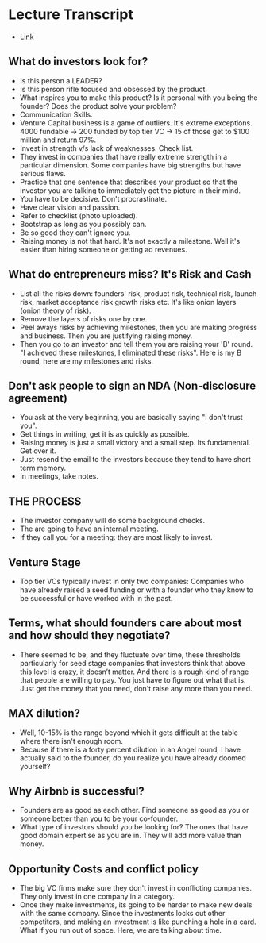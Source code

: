 # Lecture Transcript
- [Link](https://genius.com/Marc-andreessen-lecture-9-how-to-raise-money-annotated)
## What do investors look for?
- Is this person a LEADER?
- Is this person rifle focused and obsessed by the product.
- What inspires you to make this product? Is it personal with you being the founder? Does the product solve your problem?
- Communication Skills.
- Venture Capital business is a game of outliers. It's extreme exceptions. 4000 fundable -> 200 funded by top tier VC -> 15 of those get to $100 million and return 97%.
- Invest in strength v/s lack of weaknesses. Check list.
- They invest in companies that have really extreme strength in a particular dimension. Some companies have big strengths but have serious flaws.
- Practice that one sentence that describes your product so that the investor you are talking to immediately get the picture in their mind.
- You have to be decisive. Don't procrastinate.
- Have clear vision and passion.
- Refer to checklist (photo uploaded).
- Bootstrap as long as you possibly can.
- Be so good they can't ignore you.
- Raising money is not that hard. It's not exactly a milestone. Well it's easier than hiring someone or getting ad revenues.
## What do entrepreneurs miss? It's Risk and Cash
- List all the risks down: founders' risk, product risk, technical risk, launch risk, market acceptance risk growth risks etc. It's like onion layers (onion theory of risk).
- Remove the layers of risks one by one.
- Peel aways risks by achieving milestones, then you are making progress and business. Then you are justifying raising money.
- Then you go to an investor and tell them you are raising your 'B' round. "I achieved these milestones, I eliminated these risks". Here is my B round, here are my milestones and risks.
## Don't ask people to sign an NDA (Non-disclosure agreement) 
- You ask at the very beginning, you are basically saying "I don't trust you".
- Get things in writing, get it is as quickly as possible.
- Raising money is just a small victory and a small step. Its fundamental. Get over it.
- Just resend the email to the investors because they tend to have short term memory.
- In meetings, take notes.
## THE PROCESS
- The investor company will do some background checks.
- The are going to have an internal meeting.
- If they call you for a meeting: they are most likely to invest.
## Venture Stage
- Top tier VCs typically invest in only two companies: Companies who have already raised a seed funding or with a founder who they know to be successful or have worked with in the past.
## Terms, what should founders care about most and how should they negotiate?
- There seemed to be, and they fluctuate over time, these thresholds particularly for seed stage companies that investors think that above this level is crazy, it doesn’t matter. And there is a rough kind of range that people are willing to pay. You just have to figure out what that is. Just get the money that you need, don't raise any more than you need.
## MAX dilution?
- Well, 10-15% is the range beyond which it gets difficult at the table where there isn't enough room.
- Because if there is a forty percent dilution in an Angel round, I have actually said to the founder, do you realize you have already doomed yourself?
## Why Airbnb is successful?
- Founders are as good as each other. Find someone as good as you or someone better than you to be your co-founder.
- What type of investors should you be looking for? The ones that have good domain expertise as you are in. They will add more value than money.
## Opportunity Costs and conflict policy
- The big VC firms make sure they don't invest in conflicting companies. They only invest in one company in a category.
- Once they make investments, its going to be harder to make new deals with the same company. Since the investments locks out other competitors, and making an investment is like punching a hole in a card. What if you run out of space. Here, we are talking about time.
